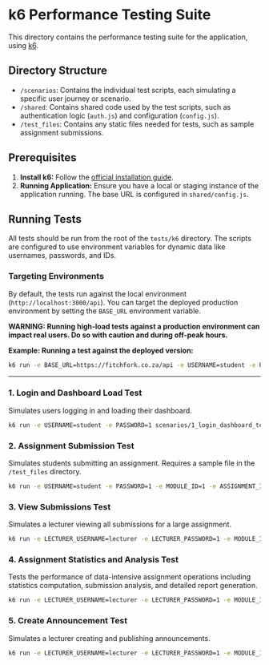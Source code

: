 # k6 Performance Testing Suite

This directory contains the performance testing suite for the application, using [k6](https://k6.io/).

## Directory Structure

-   `/scenarios`: Contains the individual test scripts, each simulating a specific user journey or scenario.
-   `/shared`: Contains shared code used by the test scripts, such as authentication logic (`auth.js`) and configuration (`config.js`).
-   `/test_files`: Contains any static files needed for tests, such as sample assignment submissions.

## Prerequisites

1.  **Install k6:** Follow the [official installation guide](https://k6.io/docs/getting-started/installation/).
2.  **Running Application:** Ensure you have a local or staging instance of the application running. The base URL is configured in `shared/config.js`.

## Running Tests

All tests should be run from the root of the `tests/k6` directory. The scripts are configured to use environment variables for dynamic data like usernames, passwords, and IDs.

### Targeting Environments

By default, the tests run against the local environment (`http://localhost:3000/api`). You can target the deployed production environment by setting the `BASE_URL` environment variable.

**WARNING: Running high-load tests against a production environment can impact real users. Do so with caution and during off-peak hours.**

**Example: Running a test against the deployed version:**
```bash
k6 run -e BASE_URL=https://fitchfork.co.za/api -e USERNAME=student -e PASSWORD=1 scenarios/1_login_dashboard_test.js
```

---

### 1. Login and Dashboard Load Test

Simulates users logging in and loading their dashboard.

```bash
k6 run -e USERNAME=student -e PASSWORD=1 scenarios/1_login_dashboard_test.js
```

### 2. Assignment Submission Test

Simulates students submitting an assignment. Requires a sample file in the `/test_files` directory.

```bash
k6 run -e USERNAME=student -e PASSWORD=1 -e MODULE_ID=1 -e ASSIGNMENT_ID=1 scenarios/2_submit_assignment_test.js
```

### 3. View Submissions Test

Simulates a lecturer viewing all submissions for a large assignment.

```bash
k6 run -e LECTURER_USERNAME=lecturer -e LECTURER_PASSWORD=1 -e MODULE_ID=1 -e ASSIGNMENT_ID_LARGE=2 scenarios/3_view_submissions_test.js
```

### 4. Assignment Statistics and Analysis Test

Tests the performance of data-intensive assignment operations including statistics computation, submission analysis, and detailed report generation.

```bash
k6 run -e LECTURER_USERNAME=lecturer -e LECTURER_PASSWORD=1 -e MODULE_ID=1 -e ASSIGNMENT_ID=1 scenarios/4_gradebook_performance_test.js
```

### 5. Create Announcement Test

Simulates a lecturer creating and publishing announcements.

```bash
k6 run -e LECTURER_USERNAME=lecturer -e LECTURER_PASSWORD=1 -e MODULE_ID=1 scenarios/5_create_announcement_test.js
```